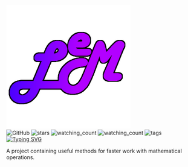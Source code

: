 <img src="src/main/resources/assets/logo.png" width=65%/><br>
<img alt="GitHub" src="https://img.shields.io/badge/dynamic/json?logo=github&label=GitHub+Followers&labelColor=545454&color=B200FF&query=%24.data.totalSubs&url=https%3A%2F%2Fapi.spencerwoo.com%2Fsubstats%2F%3Fsource%3Dgithub%26queryKey%3Dortodontalio&longCache=true"/>
<img src="https://img.shields.io/github/stars/ortodontalio?label=Stars&color=B200FF" alt="stars">
<img src="https://custom-icon-badges.demolab.com/github/license/ortodontalio/less-math?logo=law&color=B200FF" alt="watching_count" />
<img src="https://custom-icon-badges.herokuapp.com/github/last-commit/ortodontalio/less-math?logo=history&logoColor=white&color=B200FF" alt="watching_count" />
<img src="https://custom-icon-badges.demolab.com/github/v/tag/Ortodontalio/less-math?logo=tag&logoColor=white&color=B200FF" alt="tags"/><br>
[![Typing SVG](https://readme-typing-svg.demolab.com?font=Fjalla+One&size=22&pause=1000&color=AA00F7&background=FFFFFF00&center=true&vCenter=true&multiline=true&width=535&height=70&lines=LESS+-+MATH;Small+mathematical+library)](https://git.io/typing-svg)

A project containing useful methods for faster work with mathematical operations.
